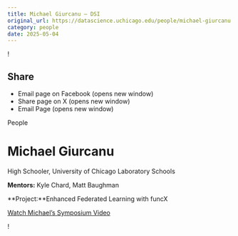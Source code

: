 ```yaml
---
title: Michael Giurcanu – DSI
original_url: https://datascience.uchicago.edu/people/michael-giurcanu
category: people
date: 2025-05-04
---
```


<!-- Table-like structure detected -->

!

## Share

* Email page on Facebook (opens new window)
* Share page on X (opens new window)
* Email Page (opens new window)

<!-- Table-like structure detected -->

People

# Michael Giurcanu

High Schooler, University of Chicago Laboratory Schools

**Mentors:** Kyle Chard, Matt Baughman

**Project:**Enhanced Federated Learning with funcX

[Watch Michael’s Symposium Video](https://youtu.be/584Ws6SRv08)

!